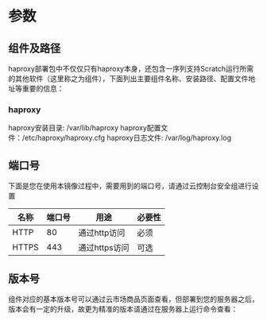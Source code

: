 # 参数

## 组件及路径

haproxy部署包中不仅仅只有haproxy本身，还包含一序列支持Scratch运行所需的其他软件（这里称之为组件），下面列出主要组件名称、安装路径、配置文件地址等重要的信息：

### haproxy

haproxy安装目录: /var/lib/haproxy
haproxy配置文件：/etc/haproxy/haproxy.cfg
haproxy日志文件: /var/log/haproxy.log
## 端口号

下面是您在使用本镜像过程中，需要用到的端口号，请通过云控制台安全组进行设置

| 名称 | 端口号 | 用途 |  必要性 |
| --- | --- | --- | --- |
| HTTP | 80 | 通过http访问 | 必须 |
| HTTPS | 443 | 通过https访问 | 可选 |

## 版本号

组件对应的基本版本号可以通过云市场商品页面查看，但部署到您的服务器之后，版本会有一定的升级，故更为精准的版本请通过在服务器上运行命令查看：

